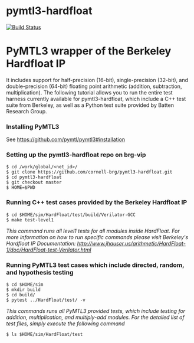 pymtl3-hardfloat
================

[![Build Status](https://travis-ci.com/pymtl/pymtl3-hardfloat.svg?branch=master)](https://travis-ci.com/pymtl/pymtl3-hardfloat)

# PyMTL3 wrapper of the Berkeley Hardfloat IP
It includes support for half-precision (16-bit), single-precision (32-bit), and double-precision (64-bit) floating point arithmetic (addition, subtraction, multiplication). The following tutorial allows you to run the entire test harness currently available for pymtl3-hardfloat, which include a C++ test suite from Berkeley, as well as a Python test suite provided by Batten Research Group.

### Installing PyMTL3

See https://github.com/pymtl/pymtl3#installation

### Setting up the pymtl3-hardfloat repo on brg-vip
```
$ cd /work/global/<net_id>/
$ git clone https://github.com/cornell-brg/pymtl3-hardfloat.git
$ cd pymtl3-hardfloat
$ git checkout master
$ HOME=$PWD
```

### Running C++ test cases provided by the Berkeley Hardfloat IP
```
$ cd $HOME/sim/HardFloat/test/build/Verilator-GCC
$ make test-level1
```

*This command runs all level1 tests for all modules inside HardFloat. For more information on how to run specific commands please visit Berkeley's Hardfloat IP Documentation: http://www.jhauser.us/arithmetic/HardFloat-1/doc/HardFloat-test-Verilator.html*

### Running PyMTL3 test cases which include directed, random, and hypothesis testing
```
$ cd $HOME/sim
$ mkdir build
$ cd build/
$ pytest ../HardFloat/test/ -v
```

*This commands runs all PyMTL3 provided tests, which include testing for addition, multiplication, and multiply-add modules. For the detailed list of test files, simply execute the following command*

```
$ ls $HOME/sim/HardFloat/test
```

